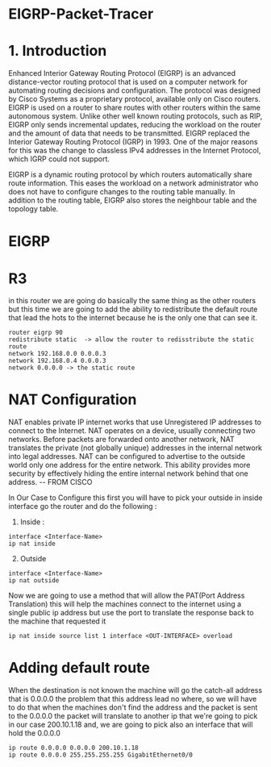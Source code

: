 # EIGRP-Packet-Tracer

# 1. Introduction

Enhanced Interior Gateway Routing Protocol (EIGRP) is an advanced distance-vector routing protocol that is used on a computer network for automating routing decisions and configuration. The protocol was designed by Cisco Systems as a proprietary protocol, available only on Cisco routers. 
EIGRP is used on a router to share routes with other routers within the same autonomous system. Unlike other well known routing protocols, such as RIP, EIGRP only sends incremental updates, reducing the workload on the router and the amount of data that needs to be transmitted.
EIGRP replaced the Interior Gateway Routing Protocol (IGRP) in 1993. One of the major reasons for this was the change to classless IPv4 addresses in the Internet Protocol, which IGRP could not support.

EIGRP is a dynamic routing protocol by which routers automatically share route information. This eases the workload on a network administrator who does not have to configure changes to the routing table manually.
In addition to the routing table, EIGRP also stores the neighbour table and the topology table.




# EIGRP 

# R3 
in this router we are going do basically the same thing as the other routers but this time we are going to add the ability to redistribute the default route that lead the hots to the internet
because he is the only one that can see it.
```
router eigrp 90
redistribute static  -> allow the router to redisstribute the static route
network 192.168.0.0 0.0.0.3 
network 192.168.0.4 0.0.0.3
network 0.0.0.0 -> the static route 
```

# NAT Configuration
NAT enables private IP internet works that use Unregistered IP addresses to connect to the Internet.
NAT operates on a device, usually connecting two networks. Before packets are forwarded onto another network, 
NAT translates the private (not globally unique) addresses in the internal network into legal addresses.
NAT can be configured to advertise to the outside world only one address for the entire network. 
This ability provides more security by effectively hiding the entire internal network behind that one address.
-- FROM CISCO

In Our Case to Configure this first you will have to pick your outside in inside interface go the router
and do the following :

1. Inside :
```
interface <Interface-Name>
ip nat inside
```
2. Outside
```
interface <Interface-Name>
ip nat outside
```
Now we are going to use a method that will allow the PAT(Port Address Translation) this will help the machines connect
to the internet using a single public ip address but use the port to translate the response back to the machine that 
requested it 

```
ip nat inside source list 1 interface <OUT-INTERFACE> overload
```

# Adding default route 
When the destination is not known the machine will go the catch-all address that is 0.0.0.0 the problem that this 
address lead no where, so we will have to do that when the machines don't find the address and the packet is sent to the
0.0.0.0 the packet will translate to another ip that we're going to pick in our case 200.10.1.18 and, we are going to 
pick also an interface that will hold the 0.0.0.0

```
ip route 0.0.0.0 0.0.0.0 200.10.1.18 
ip route 0.0.0.0 255.255.255.255 GigabitEthernet0/0 
```
